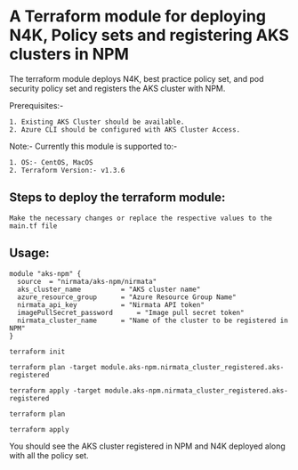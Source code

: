 # A Terraform module for deploying N4K, Policy sets and registering AKS clusters in NPM

The terraform module deploys N4K, best practice policy set, and pod security policy set and registers the AKS cluster with NPM.

Prerequisites:-

	1. Existing AKS Cluster should be available.
	2. Azure CLI should be configured with AKS Cluster Access.

Note:- Currently this module is supported to:-

	1. OS:- CentOS, MacOS
	2. Terraform Version:- v1.3.6

## Steps to deploy the terraform module:

```
Make the necessary changes or replace the respective values to the main.tf file
```

## Usage:

```
module "aks-npm" {
  source  = "nirmata/aks-npm/nirmata"
  aks_cluster_name 	        = "AKS cluster name"
  azure_resource_group   	= "Azure Resource Group Name"
  nirmata_api_key	      	= "Nirmata API token"
  imagePullSecret_password      = "Image pull secret token"
  nirmata_cluster_name  	= "Name of the cluster to be registered in NPM"
}
```

```
terraform init
```

```
terraform plan -target module.aks-npm.nirmata_cluster_registered.aks-registered
```

```
terraform apply -target module.aks-npm.nirmata_cluster_registered.aks-registered
```

```
terraform plan
```

```
terraform apply
```

You should see the AKS cluster registered in NPM and N4K deployed along with all the policy set.
